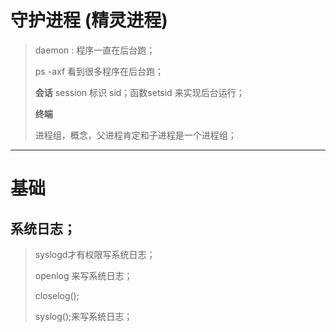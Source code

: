 # 守护进程 (精灵进程)

>daemon : 程序一直在后台跑；
>
>ps -axf 看到很多程序在后台跑；
>
>**会话**  session 标识 sid；函数setsid 来实现后台运行；
>
>**终端**
>
>进程组，概念，父进程肯定和子进程是一个进程组；

----

# 基础





## 系统日志；

 >syslogd才有权限写系统日志；
 >
 >openlog 来写系统日志；
 >
 >closelog();
 >
 >syslog();来写系统日志；